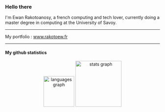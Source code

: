 ### Hello there 

 I'm Ewan Rakotoanosy, a french computing and tech lover, currently doing a master degree in computing at the University of Savoy.
 
 ---
 
 My portfolio : www.rakotoew.fr
 
 ---
#### My github statistics
<div align="center" layout="flex">
  <img src="https://github-readme-stats.vercel.app/api/top-langs?hide_title=true&layout=compact&card_width=320&langs_count=5&theme=darcula&hide_border=true&username=rakotoew" height="100" alt="languages graph"/>
 <img src="https://github-readme-stats.vercel.app/api?hide_title=true&hide_rank=false&show_icons=true&include_all_commits=true&count_private=true&disable_animations=false&theme=darcula&hide_border=true&username=rakotoew" height="150" alt="stats graph"/>
</div>
<!--
**rakotoew/rakotoew** is a ✨ _special_ ✨ repository because its `README.md` (this file) appears on your GitHub profile.

Here are some ideas to get you started:

- 🔭 I’m currently working on ...
- 🌱 I’m currently learning ...
- 👯 I’m looking to collaborate on ...
- 🤔 I’m looking for help with ...
- 💬 Ask me about ...
- 📫 How to reach me: ...
- 😄 Pronouns: ...
- ⚡ Fun fact: ...
-->
